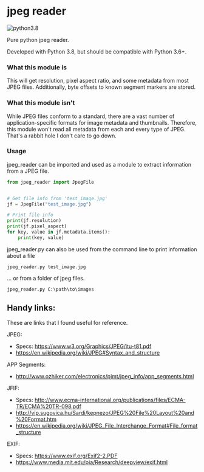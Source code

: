 # jpeg reader
![python3.8](https://img.shields.io/badge/python-3.8-blue.svg)

Pure python jpeg reader.

Developed with Python 3.8, but should be compatible with Python 3.6+.

### What this module is
This will get resolution, pixel aspect ratio, and some metadata from most JPEG files.
Additionally, byte offsets to known segment markers are stored.

### What this module isn't
While JPEG files conform to a standard, there are a vast number of application-specific formats for image metadata and thumbnails.
Therefore, this module won't read all metadata from each and every type of JPEG.
That's a rabbit hole I don't care to go down.

### Usage
jpeg_reader can be imported and used as a module to extract information from a JPEG file.

```python
from jpeg_reader import JpegFile


# Get file info from 'test_image.jpg'
jf = JpegFile("test_image.jpg")

# Print file info
print(jf.resolution)
print(jf.pixel_aspect)
for key, value in jf.metadata.items():
    print(key, value)
```

jpeg_reader.py can also be used from the command line to print information about a file

`jpeg_reader.py test_image.jpg`

... or from a folder of jpeg files.

`jpeg_reader.py C:\path\to\images`

## Handy links:

These are links that I found useful for reference.

JPEG: 
* Specs: https://www.w3.org/Graphics/JPEG/itu-t81.pdf
* https://en.wikipedia.org/wiki/JPEG#Syntax_and_structure

APP Segments:
* http://www.ozhiker.com/electronics/pjmt/jpeg_info/app_segments.html

JFIF:
* Specs: http://www.ecma-international.org/publications/files/ECMA-TR/ECMA%20TR-098.pdf
* http://vip.sugovica.hu/Sardi/kepnezo/JPEG%20File%20Layout%20and%20Format.htm
* https://en.wikipedia.org/wiki/JPEG_File_Interchange_Format#File_format_structure

EXIF:
* Specs: https://www.exif.org/Exif2-2.PDF
* https://www.media.mit.edu/pia/Research/deepview/exif.html

